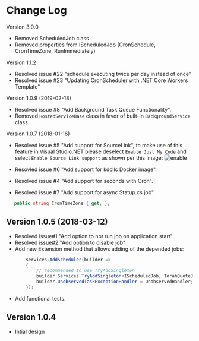 
Change Log
===============================================================================

Version 3.0.0

* Removed ScheduledJob class
* Removed properties from IScheduledJob (CronSchedule, CronTimeZone, RunImmediately)
  

Version 1.1.2

* Resolved issue #22 "schedule executing twice per day instead of once"
* Resolved issue #23 "Updating CronScheduler with .NET Core Workers Template"

Version 1.0.9 (2019-02-18)

* Resolved issue #8 "Add Background Task Queue Functionality".
* Removed `HostedServiceBase` class in favor of built-in `BackgroundService` class.

Version 1.0.7 (2018-01-16)
* Resolved issue #5 "Add support for SourceLink", to make use of this feature in Visual Studio.NET please deselect `Enable Just My Code` and select `Enable Source Link support` as shown per this image:
![enable](img/source_link_enable.JPG)

* Resovled issue #6 "Add support for kdcllc Docker image". 

* Resolved issue #4 "Add support for seconds with Cron".

* Resolved issue #7 "Add support for async Statup.cs job".

```c#
   public string CronTimeZone { get; };

```

Version 1.0.5 (2018-03-12)
----------------------------
 * Resolved issue#1 "Add option to not run job on application start"
 * Resolved issue#2 "Add option to disable job"
 * Add new Extension method that allows adding of the depended jobs:
    ```c#
        services.AddScheduler(builder =>
        {
            // recommended to use TryAddSingleton
            builder.Services.TryAddSingleton<IScheduledJob, TorahQuoteJob>();
            builder.UnobservedTaskExceptionHandler = UnobservedHandler;
        });
    ```
 * Add functional tests.

Version 1.0.4
----------------------------
 * Intial design
